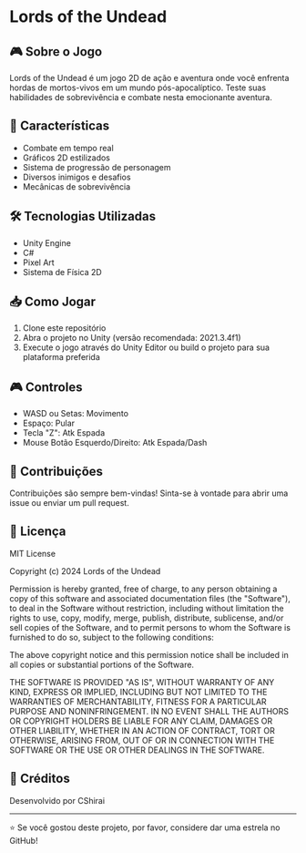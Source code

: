 # Lords of the Undead

## 🎮 Sobre o Jogo
Lords of the Undead é um jogo 2D de ação e aventura onde você enfrenta hordas de mortos-vivos em um mundo pós-apocalíptico. Teste suas habilidades de sobrevivência e combate nesta emocionante aventura.

## 🚀 Características
- Combate em tempo real
- Gráficos 2D estilizados
- Sistema de progressão de personagem
- Diversos inimigos e desafios
- Mecânicas de sobrevivência

## 🛠️ Tecnologias Utilizadas
- Unity Engine
- C#
- Pixel Art
- Sistema de Física 2D

## 📥 Como Jogar
1. Clone este repositório
2. Abra o projeto no Unity (versão recomendada: 2021.3.4f1)
3. Execute o jogo através do Unity Editor ou build o projeto para sua plataforma preferida

## 🎮 Controles
- WASD ou Setas: Movimento
- Espaço: Pular
- Tecla "Z": Atk Espada
- Mouse Botão Esquerdo/Direito: Atk Espada/Dash

## 🤝 Contribuições
Contribuições são sempre bem-vindas! Sinta-se à vontade para abrir uma issue ou enviar um pull request.

## 📝 Licença
MIT License

Copyright (c) 2024 Lords of the Undead

Permission is hereby granted, free of charge, to any person obtaining a copy
of this software and associated documentation files (the "Software"), to deal
in the Software without restriction, including without limitation the rights
to use, copy, modify, merge, publish, distribute, sublicense, and/or sell
copies of the Software, and to permit persons to whom the Software is
furnished to do so, subject to the following conditions:

The above copyright notice and this permission notice shall be included in all
copies or substantial portions of the Software.

THE SOFTWARE IS PROVIDED "AS IS", WITHOUT WARRANTY OF ANY KIND, EXPRESS OR
IMPLIED, INCLUDING BUT NOT LIMITED TO THE WARRANTIES OF MERCHANTABILITY,
FITNESS FOR A PARTICULAR PURPOSE AND NONINFRINGEMENT. IN NO EVENT SHALL THE
AUTHORS OR COPYRIGHT HOLDERS BE LIABLE FOR ANY CLAIM, DAMAGES OR OTHER
LIABILITY, WHETHER IN AN ACTION OF CONTRACT, TORT OR OTHERWISE, ARISING FROM,
OUT OF OR IN CONNECTION WITH THE SOFTWARE OR THE USE OR OTHER DEALINGS IN THE
SOFTWARE.

## 🎨 Créditos
Desenvolvido por CShirai

---
⭐ Se você gostou deste projeto, por favor, considere dar uma estrela no GitHub!
